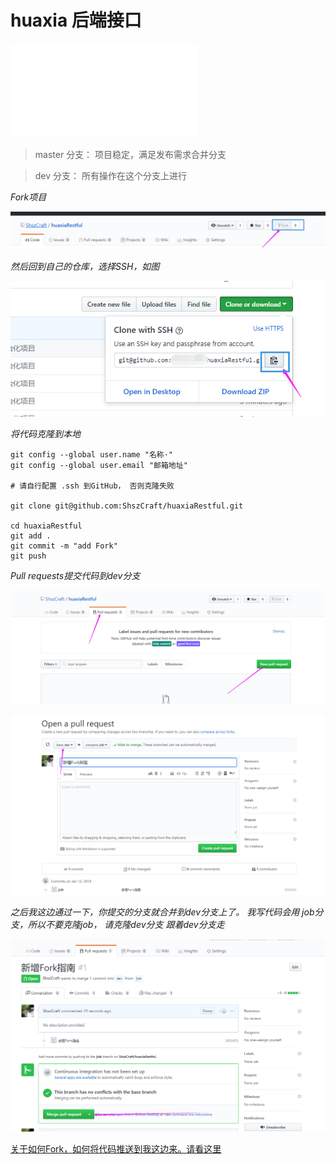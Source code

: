# huaxia 后端接口

![](/.remarks/demand.md)

> master 分支： 项目稳定，满足发布需求合并分支

> dev 分支： 所有操作在这个分支上进行

*Fork项目*

![Fork](/.remarks/Fork.png)

*然后回到自己的仓库，选择SSH，如图*

![Clone](/.remarks/Clone.png)

*将代码克隆到本地*

```
git config --global user.name "名称·"
git config --global user.email "邮箱地址"

# 请自行配置 .ssh 到GitHub， 否则克隆失败
 
git clone git@github.com:ShszCraft/huaxiaRestful.git
 
cd huaxiaRestful 
git add .
git commit -m "add Fork"
git push
```

*Pull requests提交代码到dev分支*

![Pull requests](/.remarks/Pull.png)

![OpenPull](/.remarks/OpenPull.png)

*之后我这边通过一下，你提交的分支就合并到dev分支上了。 我写代码会用 job分支，所以不要克隆job， 请克隆dev分支*
*跟着dev分支走*

![Merge](/.remarks/Merge.png)
 


[关于如何Fork，如何将代码推送到我这边来。请看这里](https://www.cnblogs.com/southday/p/10010876.html)


